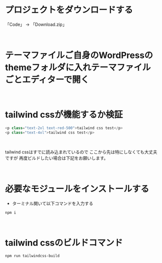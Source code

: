 # プロジェクトをダウンロードする
「Code」 → 「Download.zip」

<br>

# テーマファイルご自身のWordPressのthemeフォルダに入れテーマファイルごとエディターで開く

<br>

# tailwind cssが機能するか検証
```php
<p class="text-2xl text-red-500">tailwind css test</p>
<p class="text-4xl">tailwind css test</p>
```

<br>

tailwind cssはすでに読み込まれているので
ここから先は特にしなくても大丈夫ですが
再度ビルドしたい場合は下記をお願いします。

<br>

# 必要なモジュールをインストールする
- ターミナル開いて以下コマンドを入力する
```
npm i
```
<br>

# tailwind cssのビルドコマンド
```
npm run tailwindcss-build
```